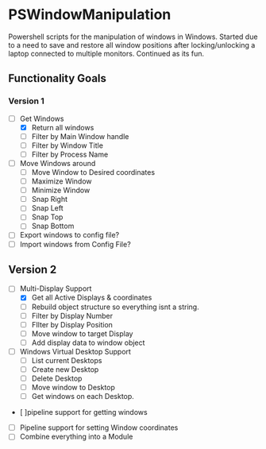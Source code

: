 # PSWindowManipulation
Powershell scripts for the manipulation of windows in Windows. Started due to a need to save and restore all window positions after locking/unlocking a laptop connected to multiple monitors. Continued as its fun.

## Functionality Goals

### Version 1

- [ ] Get Windows 
    - [x] Return all windows 
    - [ ] Filter by Main Window handle
    - [ ] Filter by Window Title
    - [ ] Filter by Process Name
- [ ] Move Windows around
    - [ ] Move Window to Desired coordinates
    - [ ] Maximize Window
    - [ ] Minimize Window
    - [ ] Snap Right
    - [ ] Snap Left
    - [ ] Snap Top
    - [ ] Snap Bottom
- [ ] Export windows to config file?
- [ ] Import windows from Config File?

## Version 2

- [ ] Multi-Display Support
    - [x] Get all Active Displays & coordinates
    - [ ] Rebuild object structure so everything isnt a string.
    - [ ] Filter by Display Number
    - [ ] FIlter by Display Position
    - [ ] Move window to target Display
    - [ ] Add display data to window object
- [ ] Windows Virtual Desktop Support
    - [ ] List current Desktops
    - [ ] Create new Desktop
    - [ ] Delete Desktop
    - [ ] Move window to Desktop
    - [ ] Get windows on each Desktop.
- [ ]pipeline support for getting windows
- [ ] Pipeline support for setting Window coordinates  
- [ ] Combine everything into a Module
